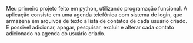 Meu primeiro projeto feito em python, utilizando programação funcional. A aplicação consiste em uma agenda telefônica com sistema de login, que armazena em arquivos de texto a lista de contatos
de cada usuário criado. É possivel adicionar, apagar, pesquisar, excluir e alterar cada contato adicionado na agenda do usuário criado. 
